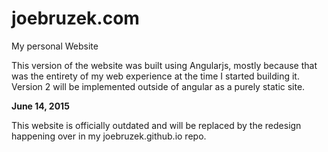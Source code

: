 joebruzek.com
=============

My personal Website


This version of the website was built using Angularjs, mostly because that was the entirety of my web experience at the time I started building it. Version 2 will be implemented outside of angular as a purely static site.

**June 14, 2015**

This website is officially outdated and will be replaced by the redesign happening over in my joebruzek.github.io repo.
